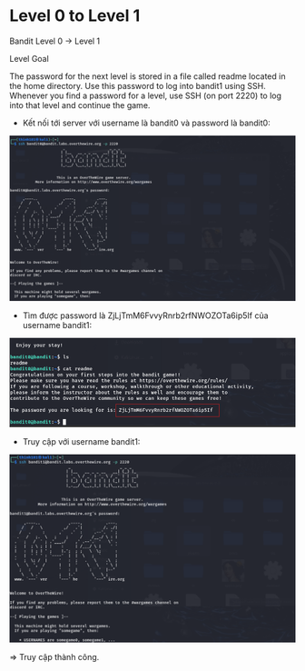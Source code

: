 # Level 0 to Level 1

Bandit Level 0 → Level 1

Level Goal

The password for the next level is stored in a file called readme located in the home directory. Use this password to log into bandit1 using SSH. Whenever you find a password for a level, use SSH (on port 2220) to log into that level and continue the game.

- Kết nối tới server với username là bandit0 và password là bandit0:

![img](https://github.com/DucThinh47/OverTheWire/blob/main/Bandit/images/image1.png?raw=true)

- Tìm được password là ZjLjTmM6FvvyRnrb2rfNWOZOTa6ip5If của username bandit1: 

![img](https://github.com/DucThinh47/OverTheWire/blob/main/Bandit/images/image2.png?raw=true)

- Truy cập với username bandit1: 

![img](https://github.com/DucThinh47/OverTheWire/blob/main/Bandit/images/image3.png?raw=true)

=> Truy cập thành công.
